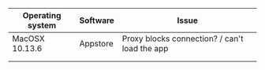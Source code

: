 | Operating system | Software | Issue |
| ---------------- | -------- | ----- |
|       MacOSX 10.13.6           |  Appstore        |  Proxy blocks connection? / can't load the app     |
|                  |          |       |
|                  |          |       |